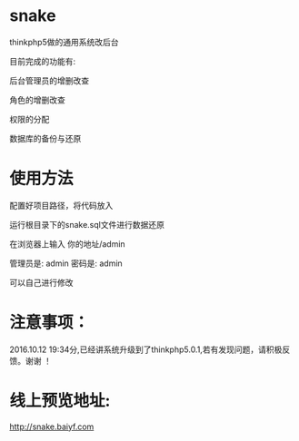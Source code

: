 # snake
thinkphp5做的通用系统改后台

目前完成的功能有:

后台管理员的增删改查

角色的增删改查

权限的分配

数据库的备份与还原

# 使用方法
配置好项目路径，将代码放入

运行根目录下的snake.sql文件进行数据还原

在浏览器上输入 你的地址/admin

管理员是: admin
密码是: admin

可以自己进行修改  
# 注意事项：  
2016.10.12 19:34分,已经讲系统升级到了thinkphp5.0.1,若有发现问题，请积极反馈。谢谢 ！ 

# 线上预览地址:
http://snake.baiyf.com


